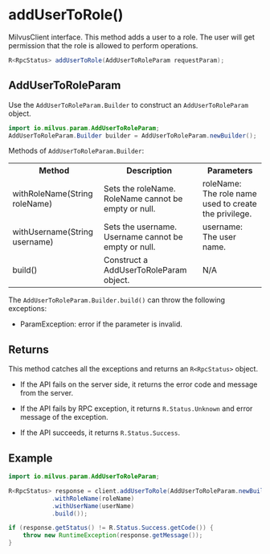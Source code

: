 # addUserToRole()

MilvusClient interface. This method adds a user to a role. The user will get permission that the role is allowed to perform operations.

```java
R<RpcStatus> addUserToRole(AddUserToRoleParam requestParam);
```

## AddUserToRoleParam

Use the `AddUserToRoleParam.Builder` to construct an `AddUserToRoleParam` object.

```java
import io.milvus.param.AddUserToRoleParam;
AddUserToRoleParam.Builder builder = AddUserToRoleParam.newBuilder();
```

Methods of `AddUserToRoleParam.Builder`:

<table>
    <tr>
        <th>Method</th>
        <th>Description</th>
        <th>Parameters</th>
    </tr>
    <tr>
        <td>withRoleName(String roleName)</td>
        <td>Sets the roleName. RoleName cannot be empty or null.</td>
        <td>roleName: The role name used to create the privilege.</td>
    </tr>
    <tr>
        <td>withUsername(String username)</td>
        <td>Sets the username. Username cannot be empty or null.</td>
        <td>username: The user name.</td>
    </tr>
    <tr>
        <td>build()</td>
        <td>Construct a AddUserToRoleParam object.</td>
        <td>N/A</td>
    </tr>
</table>

The `AddUserToRoleParam.Builder.build()` can throw the following exceptions:

- ParamException: error if the parameter is invalid.

## Returns

This method catches all the exceptions and returns an `R<RpcStatus>` object.

- If the API fails on the server side, it returns the error code and message from the server.

- If the API fails by RPC exception, it returns `R.Status.Unknown` and error message of the exception.

- If the API succeeds, it returns `R.Status.Success`.

## Example

```java
import io.milvus.param.AddUserToRoleParam;

R<RpcStatus> response = client.addUserToRole(AddUserToRoleParam.newBuilder()
            .withRoleName(roleName)
            .withUserName(userName)
            .build());

if (response.getStatus() != R.Status.Success.getCode()) {
    throw new RuntimeException(response.getMessage());
}
```
